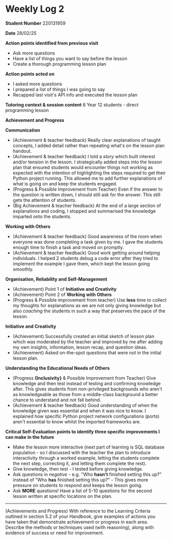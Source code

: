 # Weekly Log 2

**Student Number**
220131959

**Date** 
28/02/25

**Action points identified from previous visit**
- Ask more questions
- Have a list of things you want to say before the lesson
- Create a thorough programming lesson plan

**Action points acted on**
- I asked more questions
- I prepared a list of things I was going to say
- Recapped last visit's API info and executed the lesson plan

**Tutoring context & session content**
6 Year 12 students - direct programming lesson

**Achievement and Progress**

**Communication**
- (Achievement & teacher feedback) Really clear explanations of taught concepts, I added detail rather than repeating what's on the lesson plan handout.
- (Achievement & teacher feedback) I told a *story* which built interest and/or tension in the lesson. I strategically added steps into the lesson plan that ensured students would encounter things not working as expected with the intention of highlighting the steps required to get their Python project running. This allowed me to add further explanations of what is going on and keep the students engaged.
- (Progress & Possible Improvement from Teacher) Even if the answer to the question is written down, I should still ask for the answer. This still gets the attention of students.
- (Big Achievement & teacher feedback) At the end of a large section of explanations and coding, I stopped and summarised the knowledge imparted onto the students. 

**Working with Others**
- (Achievement & teacher feedback) Good awareness of the room when everyone was done completing a task given by me. I gave the students enough time to finish a task and moved on promptly.
- (Achievement & teacher feedback) Good work getting around helping individuals. I helped 2 students debug a code error after they tried to implement the example I gave them, which kept the lesson going smoothly.

**Organisation, Reliability and Self-Management**
- (Achievement) Point 1 of **Initiative and Creativity**
- (Achievement) Point 2 of **Working with Others**
- (Progress & Possible improvement from teacher) Use **less** time to collect my thoughts for explanations as we are not only giving knowledge but also *coaching* the students in such a way that preserves the pace of the lesson.

**Initiative and Creativity**
- (Achievement) Successfully created an initial sketch of lesson plan which was moderated by the teacher and improved by me after adding my own insights, information, lesson recap, and question ideas.
- (Achievement) Asked on-the-spot questions that were not in the initial lesson plan.

**Understanding the Educational Needs of Others**
- (Progress **{Inclusivity}** & Possible Improvement from Teacher) Give knowledge and then test instead of testing and confirming knowledge after. This gives students from non-privileged backgrounds who aren't as knowledgeable as those from a middle-class background a better chance to understand and not fall behind.
- (Achievement & teacher feedback) Good understanding of when the knowledge given was essential and when it was nice to know. I explained how specific Python project network configurations (ports) aren't essential to know whilst the imported frameworks are.

**Critical Self-Evaluation points to identify three specific improvements I can make in the future**
- Make the lesson more interactive (next part of learning is SQL database population - so I discussed with the teacher the plan to introduce interactivity through a worked example, letting the students complete the next step, correcting it, and letting them complete the rest).
- Give knowledge, then test - I tested before giving knowledge.
- Ask questions in *negative* - e.g. "Who **hasn't** finished setting this up?" instead of "Who **has** finished setting this up?" - This gives more pressure on students to respond and keeps the lesson going.
- Ask **MORE** questions! Have a list of 5-10 questions for the second lesson written at specific locations on the plan.
---

(Achievements and Progress) With reference to the Learning Criteria outlined in section 5.2 of your Handbook, give examples of actions you have taken that demonstrate achievement or progress in each area. Describe the methods or techniques used (with reasoning), along with evidence of success or need for improvement.